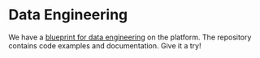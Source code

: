 # Data Engineering

We have a [blueprint for data engineering](https://github.com/KubeSoup/opengptx-data-engineering)
on the platform. The repository contains code examples and documentation. Give it a try!